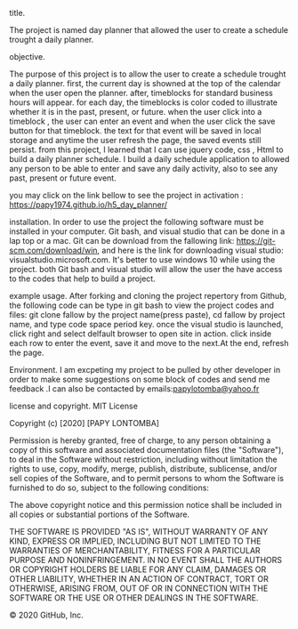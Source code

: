 title.

The project is named day planner that  allowed the user to create a schedule trought a daily planner. 

objective.

The purpose of this project is to allow the user to create a schedule trought a daily planner. first, the current day is showned  at the top of the calendar when the user open the planner. after, timeblocks for standard business hours will appear. for each day,  the timeblocks is color coded to illustrate  whether it is in the past, present, or future. when the user click into a timeblock , the user  can enter an event and when the user click the save button for that timeblock. the text for that event will be saved in local storage and anytime the user refresh the page, the saved events still persist.  from this project, I learned that I can use jquery code, css , Html to build a daily planner schedule. I build a daily schedule application to allowed any person to be able to enter and save any daily activity, also to see any past, present or future event. 

you may click on the link bellow to see the project in activation : https://papy1974.github.io/h5_day_planner/

installation.
In order to use the project the following software must be installed in your computer. Git bash, and visual studio that can be done in a lap top or a mac. Git can be download from the fallowing link: https://git-scm.com/download/win, and here is the link for downloading visual studio: visualstudio.microsoft.com. It's better to use windows 10 while using the project. both Git bash and visual studio will allow the user the have access to the codes that help to build a project.

example usage.
After forking and cloning the project repertory from Github, the following code can be type in git bash to view the project codes and files: git clone fallow by the project name(press paste), cd fallow by project name, and type  code space period key. once the visual studio is launched, click right and select delfault browser to open site in action. click inside each row to enter the event, save it and move to the next.At the end, refresh the page. 

Environment.
I am excpeting my project to be pulled by other developer in order to make some suggestions on some block of codes and send me feedback .I can also be contacted by emails:papylotomba@yahoo.fr

license and copyright.
MIT License

Copyright (c) [2020] [PAPY LONTOMBA]

Permission is hereby granted, free of charge, to any person obtaining a copy of this software and associated documentation files (the "Software"), to deal in the Software without restriction, including without limitation the rights to use, copy, modify, merge, publish, distribute, sublicense, and/or sell copies of the Software, and to permit persons to whom the Software is furnished to do so, subject to the following conditions:

The above copyright notice and this permission notice shall be included in all copies or substantial portions of the Software.

THE SOFTWARE IS PROVIDED "AS IS", WITHOUT WARRANTY OF ANY KIND, EXPRESS OR IMPLIED, INCLUDING BUT NOT LIMITED TO THE WARRANTIES OF MERCHANTABILITY, FITNESS FOR A PARTICULAR PURPOSE AND NONINFRINGEMENT. IN NO EVENT SHALL THE AUTHORS OR COPYRIGHT HOLDERS BE LIABLE FOR ANY CLAIM, DAMAGES OR OTHER LIABILITY, WHETHER IN AN ACTION OF CONTRACT, TORT OR OTHERWISE, ARISING FROM, OUT OF OR IN CONNECTION WITH THE SOFTWARE OR THE USE OR OTHER DEALINGS IN THE SOFTWARE.

© 2020 GitHub, Inc.
